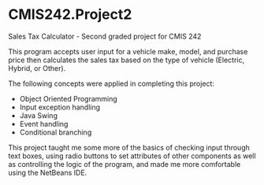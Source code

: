 # CMIS242.Project2
Sales Tax Calculator - Second graded project for CMIS 242

This program accepts user input for a vehicle make, model, and purchase price then calculates the sales tax based on the type of vehicle (Electric, Hybrid, or Other). 

The following concepts were applied in completing this project:
* Object Oriented Programming
* Input exception handling
* Java Swing
* Event handling
* Conditional branching

This project taught me some more of the basics of checking input through text boxes, using radio buttons to set attributes of other components as well as controlling the logic of the program, and made me more comfortable using the NetBeans IDE.
